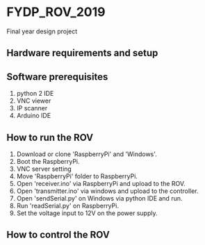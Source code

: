 # FYDP_ROV_2019
Final year design project

## Hardware requirements and setup
  

## Software prerequisites
  1. python 2 IDE
  2. VNC viewer
  3. IP scanner
  4. Arduino IDE
  
## How to run the ROV

  1. Download or clone 'RaspberryPi' and 'Windows'.
  2. Boot the RaspberryPi. 
  2. VNC server setting
  3. Move 'RaspberryPi' folder to RaspberryPi.
  4. Open 'receiver.ino' via RaspberryPi and upload to the ROV.
  5. Open 'transmitter.ino' via windows and upload to the controller.
  6. Open 'sendSerial.py' on Windows via python IDE and run.
  7. Run 'readSerial.py' on RaspberryPi.
  8. Set the voltage input to 12V on the power supply.
  
## How to control the ROV
  
  
